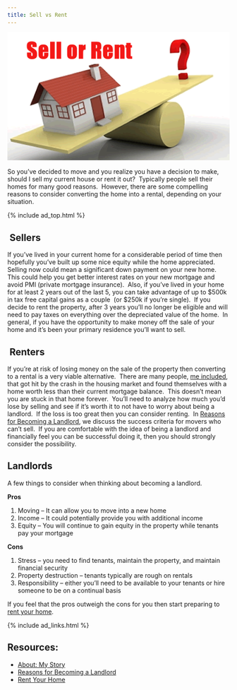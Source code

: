 ```yaml
---
title: Sell vs Rent
---
```


![Sell vs Rent](/images/sell-or-rent-your-home.gif)

So you&#8217;ve decided to move and you realize you have a decision to make, should I sell my current house or rent it out?  Typically people sell their homes for many good reasons.  However, there are some compelling reasons to consider converting the home into a rental, depending on your situation.

{% include ad_top.html %}

##  Sellers

If you&#8217;ve lived in your current home for a considerable period of time then hopefully you&#8217;ve built up some nice equity while the home appreciated.  Selling now could mean a significant down payment on your new home.  This could help you get better interest rates on your new mortgage and avoid PMI (private mortgage insurance).  Also, if you&#8217;ve lived in your home for at least 2 years out of the last 5, you can take advantage of up to $500k in tax free capital gains as a couple  (or $250k if you&#8217;re single).  If you decide to rent the property, after 3 years you&#8217;ll no longer be eligible and will need to pay taxes on everything over the depreciated value of the home.  In general, if you have the opportunity to make money off the sale of your home and it&#8217;s been your primary residence you&#8217;ll want to sell.

##  Renters

If you&#8217;re at risk of losing money on the sale of the property then converting to a rental is a very viable alternative.  There are many people, [me included][1], that got hit by the crash in the housing market and found themselves with a home worth less than their current mortgage balance.  This doesn&#8217;t mean you are stuck in that home forever.  You&#8217;ll need to analyze how much you&#8217;d lose by selling and see if it&#8217;s worth it to not have to worry about being a landlord.  If the loss is too great then you can consider renting.  In [Reasons for Becoming a Landlord][2], we discuss the success criteria for movers who can&#8217;t sell.  If you are comfortable with the idea of being a landlord and financially feel you can be successful doing it, then you should strongly consider the possibility.

## Landlords

A few things to consider when thinking about becoming a landlord.

**Pros**

1.  Moving &#8211; It can allow you to move into a new home
2.  Income &#8211; It could potentially provide you with additional income
3.  Equity &#8211; You will continue to gain equity in the property while tenants pay your mortgage

**Cons**

1.  Stress &#8211; you need to find tenants, maintain the property, and maintain financial security
2.  Property destruction &#8211; tenants typically are rough on rentals
3.  Responsibility &#8211; either you&#8217;ll need to be available to your tenants or hire someone to be on a continual basis

If you feel that the pros outweigh the cons for you then start preparing to [rent your home][3].

{% include ad_links.html %}

## Resources:

*   [About: My Story][1]
*   [Reasons for Becoming a Landlord][2]
*   [Rent Your Home][3]

 [1]: /about
 [2]: /landlording/reasons
 [3]: /landlording/rental-process "How to Rent Your Home"
